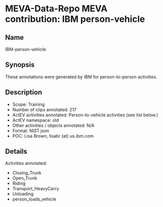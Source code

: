 # MEVA-Data-Repo MEVA contribution: IBM person-vehicle

## Name

IBM-person-vehicle

## Synopsis

These annotations were generated by IBM for person-to-person activities.

## Description

* Scope: Training
* Number of clips annotated: 217
* ActEV activities annotated: Person-to-vehicle activities (see list below.)
* ActEV namespace: old
* Other activities / objects annotated: N/A
* Format: NIST json
* POC: Lisa Brown, lisabr (at) us.ibm.com

## Details

Activities annotated:

* Closing_Trunk
* Open_Trunk
* Riding
* Transport_HeavyCarry
* Unloading
* person_loads_vehicle
